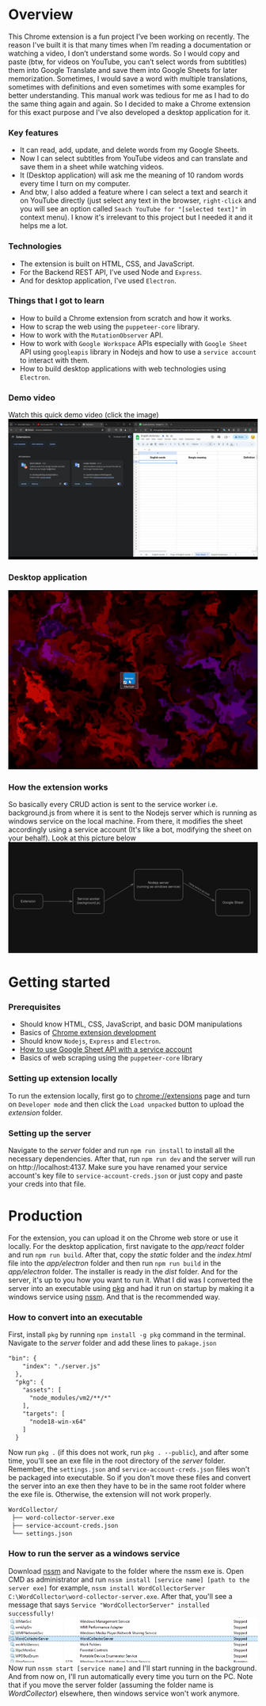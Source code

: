 # Overview

This Chrome extension is a fun project I’ve been working on recently. The reason I've built it is that many times when I’m reading a documentation or watching a video, I don’t understand some words. So I would copy and paste (btw, for videos on YouTube, you can’t select words from subtitles) them into Google Translate and save them into Google Sheets for later memorization. Sometimes, I would save a word with multiple translations, sometimes with definitions and even sometimes with some examples for better understanding. This manual work was tedious for me as I had to do the same thing again and again. So I decided to make a Chrome extension for this exact purpose and I've also developed a desktop application for it.

### Key features

- It can read, add, update, and delete words from my Google Sheets.
- Now I can select subtitles from YouTube videos and can translate and save them in a sheet while watching videos.
- It (Desktop application) will ask me the meaning of 10 random words every time I turn on my computer.
- And btw, I also added a feature where I can select a text and search it on YouTube directly (just select any text in the browser, `right-click` and you will see an option called `Seach YouTube for "[selected text]"` in context menu). I know it's irrelevant to this project but I needed it and it helps me a lot.

### Technologies

- The extension is built on HTML, CSS, and JavaScript.
- For the Backend REST API, I’ve used Node and `Express`.
- And for desktop application, I've used `Electron`.

### Things that I got to learn

- How to build a Chrome extension from scratch and how it works.
- How to scrap the web using the `puppeteer-core` library.
- How to work with the `MutationObserver` API.
- How to work with `Google Workspace` APIs especially with `Google Sheet` API using `googleapis` library in Nodejs and how to use a `service account` to interact with them.
- How to build desktop applications with web technologies using `Electron`.

### Demo video

Watch this quick demo video (click the image)
[![Demo video thumbnail](./thumbnail.png)](https://youtu.be/6u6_iaAoX1E)

### Desktop application

![Demo video thumbnail](./desktop_app.gif)

### How the extension works

So basically every CRUD action is sent to the service worker i.e. background.js from where it is sent to the Nodejs server which is running as windows service on the local machine. From there, it modifies the sheet accordingly using a service account (It's like a bot, modifying the sheet on your behalf). Look at this picture below
![Work flow](./flow.png)

# Getting started

### Prerequisites

- Should know HTML, CSS, JavaScript, and basic DOM manipulations
- Basics of [Chrome extension development](https://developer.chrome.com/docs/extensions/get-started/tutorial/hello-world)
- Should know `Nodejs`, `Express` and `Electron`.
- [How to use Google Sheet API with a service account](https://medium.com/@shkim04/beginner-guide-on-google-sheet-api-for-node-js-4c0b533b071a)
- Basics of web scraping using the `puppeteer-core` library

### Setting up extension locally

To run the extension locally, first go to [chrome://extensions](chrome://extensions) page and turn on `Developer mode` and then click the `Load unpacked` button to upload the _extension_ folder.

### Setting up the server

Navigate to the _server_ folder and run `npm run install` to install all the necessary dependencies. After that, run `npm run dev` and the server will run on http://localhost:4137. Make sure you have renamed your service account's key file to `service-account-creds.json` or just copy and paste your creds into that file.

# Production

For the extension, you can upload it on the Chrome web store or use it locally. For the desktop application, first navigate to the _app/react_ folder and run `npm run build`. After that, copy the _static_ folder and the _index.html_ file into the _app/electron_ folder and then run `npm run build` in the _app/electron_ folder. The installer is ready in the _dist_ folder. And for the server, it's up to you how you want to run it. What I did was I converted the server into an executable using [pkg](https://github.com/vercel/pkg?tab=readme-ov-file) and had it run on startup by making it a windows service using [nssm](https://nssm.cc/). And that is the recommended way.

### How to convert into an executable

First, install `pkg` by running `npm install -g pkg` command in the terminal. Navigate to the _server_ folder and add these lines to `pakage.json`

```
"bin": {
    "index": "./server.js"
  },
  "pkg": {
    "assets": [
      "node_modules/vm2/**/*"
    ],
    "targets": [
      "node18-win-x64"
    ]
  }
```

Now run `pkg .` (if this does not work, run `pkg . --public`), and after some time, you'll see an exe file in the root directory of the _server_ folder. Remember, the `settings.json` and `service-account-creds.json` files won't be packaged into executable. So if you don't move these files and convert the server into an exe then they have to be in the same root folder where the exe file is. Otherwise, the extension will not work properly.
```
WordCollector/
 ├── word-collector-server.exe
 ├── service-account-creds.json
 └── settings.json
```
### How to run the server as a windows service
Download [nssm](https://nssm.cc/download) and Navigate to the folder where the nssm exe is. Open CMD as administrator and run `nssm install [service name] [path to the server exe]`
for example, `nssm install WordCollectorServer C:\WordCollector\word-collector-server.exe`.
After that, you'll see a message that says `Service "WordCollectorServer" installed successfully!`
![Screenshot of windows service](./ss.png)
Now run `nssm start [service name]` and I'll start running in the background. And from now on, I'll run automatically every time you turn on the PC. Note that if you move the server folder (assuming the folder name is _WordCollector_) elsewhere, then windows service won't work anymore.
